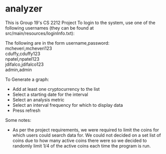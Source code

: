 # analyzer
This is Group 19's CS 2212 Project
To login to the system, use one of the following usernames (they can be found at src/main/resources/loginInfo.txt):<br />

The following are in the form username,password:<br /> 
mcheveri,mcheveri123 <br />
cduffy,cduffy123 <br />
npatel,npatel123 <br />
jdifalco,jdifalco123 <br />
admin,admin<br /> 

To Generate a graph: 
- Add at least one cryptocurrency to the list
- Select a starting date for the interval
- Select an analysis metric
- Select an interval frequency for which to display data
- Press refresh

Some notes:
- As per the project requirements, we were required to limit the coins for which users could search data for.
 We could not decided on a set list of coins due to how many active coins there were so we decided to randomly limit
 1/4 of the active coins each time the program is run.
